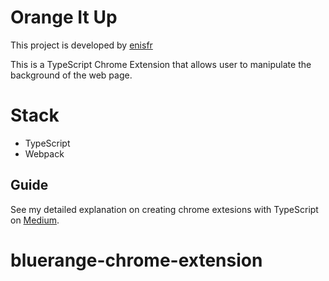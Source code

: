 
# Orange It Up
This project is developed by [enisfr](https://github.com/enisfr)

This is a TypeScript Chrome Extension that allows user to manipulate the background of the web page.

# Stack

 - TypeScript
 - Webpack

## Guide

See my detailed explanation on creating chrome extesions with TypeScript on [Medium](https://enisfr.medium.com/creating-chrome-extensions-with-typescript-914873467b65#9f32-5ed6c8b8e388).
# bluerange-chrome-extension

